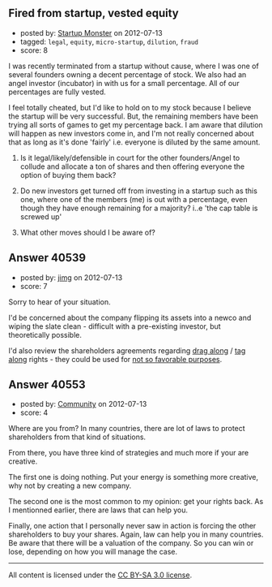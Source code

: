 ## Fired from startup, vested equity

- posted by: [Startup Monster](https://stackexchange.com/users/-1/18770-startup-monster) on 2012-07-13
- tagged: `legal`, `equity`, `micro-startup`, `dilution`, `fraud`
- score: 8

I was recently terminated from a startup without cause, where I was one of several founders owning a decent percentage of stock. We also had an angel investor (incubator) in with us for a small percentage. All of our percentages are fully vested.

I feel totally cheated, but I'd like to hold on to my stock because I believe the startup will be very successful. But, the remaining members have been trying all sorts of games to get my percentage back. I am aware that dilution will happen as new investors come in, and I'm not really concerned about that as long as it's done 'fairly' i.e. everyone is diluted by the same amount.

1. Is it legal/likely/defensible in court for the other founders/Angel to collude and allocate a ton of shares and then offering everyone the option of buying them back?

2. Do new investors get turned off from investing in a startup such as this one, where one of the members (me) is out with a percentage, even though they have enough remaining for a majority? i..e 'the cap table is screwed up'

3. What other moves should I be aware of?


## Answer 40539

- posted by: [jimg](https://stackexchange.com/users/-1/2380-jimg) on 2012-07-13
- score: 7

<p>Sorry to hear of your situation.</p>

<p>I'd be concerned about the company flipping its assets into a newco and wiping the slate clean - difficult with a pre-existing investor, but theoretically possible. </p>

<p>I'd also review the shareholders agreements regarding <a href="http://en.wikipedia.org/wiki/Drag-along_right">drag along</a> / <a href="http://en.wikipedia.org/wiki/Tag-Along_right">tag along</a> rights - they could be used for <a href="http://slashstar.com/Blog/Post/the-dark-side-of-drag-along-tag-along-rights">not so favorable purposes</a>.</p>



## Answer 40553

- posted by: [Community](https://stackexchange.com/users/-1/-1-community) on 2012-07-13
- score: 4

Where are you from? In many countries, there are lot of laws to protect shareholders from that kind of situations.

From there, you have three kind of strategies and much more if your are creative.

The first one is doing nothing. Put your energy is something more creative, why not by creating a new company.

The second one is the most common to my opinion: get your rights back. As I mentionned earlier, there are laws that can help you.

Finally, one action that I personally never saw in action is forcing the other shareholders to buy your shares. Again, law can help you in many countries. Be aware that there will be a valuation of the company. So you can win or lose, depending on how you will manage the case.



---

All content is licensed under the [CC BY-SA 3.0 license](https://creativecommons.org/licenses/by-sa/3.0/).
